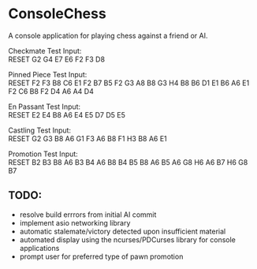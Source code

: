 # ConsoleChess
A console application for playing chess against a friend or AI.

Checkmate Test Input:  
RESET G2 G4 E7 E6 F2 F3 D8

Pinned Piece Test Input:  
RESET F2 F3 B8 C6 E1 F2 B7 B5 F2 G3 A8 B8 G3 H4 B8 B6 D1 E1 B6 A6 E1 F2 C6 B8 F2 D4 A6 A4 D4

En Passant Test Input:  
RESET E2 E4 B8 A6 E4 E5 D7 D5 E5

Castling Test Input:  
RESET G2 G3 B8 A6 G1 F3 A6 B8 F1 H3 B8 A6 E1

Promotion Test Input:  
RESET B2 B3 B8 A6 B3 B4 A6 B8 B4 B5 B8 A6 B5 A6 G8 H6 A6 B7 H6 G8 B7

## TODO:
- resolve build errrors from initial AI commit
- implement asio networking library
- automatic stalemate/victory detected upon insufficient material
- automated display using the ncurses/PDCurses library for console applications
- prompt user for preferred type of pawn promotion